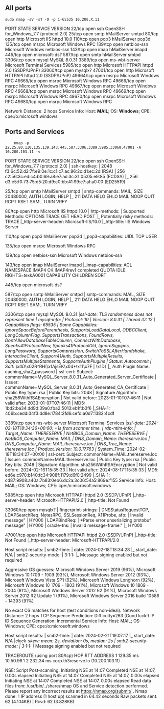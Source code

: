 ## All ports 

```
sudo nmap -sV -sT -O -p 1-65535 10.200.X.11

```

PORT      STATE SERVICE       VERSION
22/tcp    open  ssh           OpenSSH for_Windows_7.7 (protocol 2.0)
25/tcp    open  smtp          hMailServer smtpd
80/tcp    open  http          Microsoft IIS httpd 10.0
110/tcp   open  pop3          hMailServer pop3d
135/tcp   open  msrpc         Microsoft Windows RPC
139/tcp   open  netbios-ssn   Microsoft Windows netbios-ssn
143/tcp   open  imap          hMailServer imapd
445/tcp   open  microsoft-ds?
587/tcp   open  smtp          hMailServer smtpd
3306/tcp  open  mysql         MySQL 8.0.31
3389/tcp  open  ms-wbt-server Microsoft Terminal Services
5985/tcp  open  http          Microsoft HTTPAPI httpd 2.0 (SSDP/UPnP)
33060/tcp open  mysqlx?
47001/tcp open  http          Microsoft HTTPAPI httpd 2.0 (SSDP/UPnP)
49664/tcp open  msrpc         Microsoft Windows RPC
49665/tcp open  msrpc         Microsoft Windows RPC
49666/tcp open  msrpc         Microsoft Windows RPC
49667/tcp open  msrpc         Microsoft Windows RPC
49668/tcp open  msrpc         Microsoft Windows RPC
49669/tcp open  msrpc         Microsoft Windows RPC
49670/tcp open  msrpc         Microsoft Windows RPC
49680/tcp open  msrpc         Microsoft Windows RPC

Network Distance: 2 hops
Service Info: Host: **MAIL**; OS: **Windows**; CPE: cpe:/o:microsoft:windows


## Ports and Services
```
	nmap -p 22,25,80,110,135,139,143,445,587,3306,3389,5985,33060,47001 -A 10.200.103.11 -v
```

PORT     STATE SERVICE       VERSION
22/tcp   open  ssh           OpenSSH for_Windows_7.7 (protocol 2.0)
| ssh-hostkey: 
|   2048 f3:6c:52:d2:7f:e9:0e:1c:c1:c7:ac:96:2c:d1:ec:2d (RSA)
|   256 c2:56:3c:ed:c4:b0:69:a8:e7:ad:3c:31:05:05:e9:85 (ECDSA)
|_  256 d3:e5:f0:73:75:d5:20:d9:c0:bb:41:99:e7:af:a0:00 (ED25519)

25/tcp   open  smtp          hMailServer smtpd
| smtp-commands: MAIL, SIZE 20480000, AUTH LOGIN, HELP
|_ 211 DATA HELO EHLO MAIL NOOP QUIT RCPT RSET SAML TURN VRFY

80/tcp   open  http          Microsoft IIS httpd 10.0
| http-methods: 
|   Supported Methods: OPTIONS TRACE GET HEAD POST
|_  Potentially risky methods: TRACE
|_http-server-header: Microsoft-IIS/10.0
|_http-title: IIS Windows Server

110/tcp  open  pop3          hMailServer pop3d
|_pop3-capabilities: UIDL TOP USER

135/tcp  open  msrpc         Microsoft Windows RPC

139/tcp  open  netbios-ssn   Microsoft Windows netbios-ssn

143/tcp  open  imap          hMailServer imapd
|_imap-capabilities: ACL NAMESPACE IMAP4 OK IMAP4rev1 completed QUOTA IDLE RIGHTS=texkA0001 CAPABILITY CHILDREN SORT

445/tcp  open  microsoft-ds?

587/tcp  open  smtp          hMailServer smtpd
| smtp-commands: MAIL, SIZE 20480000, AUTH LOGIN, HELP
|_ 211 DATA HELO EHLO MAIL NOOP QUIT RCPT RSET SAML TURN VRFY

3306/tcp open  mysql         MySQL 8.0.31
|_ssl-date: TLS randomness does not represent time
| mysql-info: 
|   Protocol: 10
|   Version: 8.0.31
|   Thread ID: 12
|   Capabilities flags: 65535
|   Some Capabilities: IgnoreSpaceBeforeParenthesis, SupportsLoadDataLocal, ODBCClient, LongColumnFlag, SupportsTransactions, FoundRows, DontAllowDatabaseTableColumn, ConnectWithDatabase, Speaks41ProtocolNew, Speaks41ProtocolOld, IgnoreSigpipes, LongPassword, SupportsCompression, SwitchToSSLAfterHandshake, InteractiveClient, Support41Auth, SupportsMultipleResults, SupportsMultipleStatments, SupportsAuthPlugins
|   Status: Autocommit
|   Salt: \x0D_\x02R^RH(\x1AjsEK\x04*\x11\x7F
| \x1D}
|_  Auth Plugin Name: caching_sha2_password
| ssl-cert: Subject: commonName=MySQL_Server_8.0.31_Auto_Generated_Server_Certificate
| Issuer: commonName=MySQL_Server_8.0.31_Auto_Generated_CA_Certificate
| Public Key type: rsa
| Public Key bits: 2048
| Signature Algorithm: sha256WithRSAEncryption
| Not valid before: 2023-01-10T07:46:11
| Not valid after:  2033-01-07T07:46:11
| MD5:   1bd2:ba34:dd9d:39a0:fba2:5013:eb1f:b3f6
|_SHA-1: 406b:cedd:04f3:dd8e:1784:2fd6:cefd:a0d7:1382:4cdf

3389/tcp open  ms-wbt-server Microsoft Terminal Services
|_ssl-date: 2024-02-18T18:34:36+00:00; +1s from scanner time.
| rdp-ntlm-info: 
|   Target_Name: THERESERVE
|   NetBIOS_Domain_Name: THERESERVE
|   NetBIOS_Computer_Name: MAIL
|   DNS_Domain_Name: thereserve.loc
|   DNS_Computer_Name: MAIL.thereserve.loc
|   DNS_Tree_Name: thereserve.loc
|   Product_Version: 10.0.17763
|_  System_Time: 2024-02-18T18:34:27+00:00
| ssl-cert: Subject: commonName=MAIL.thereserve.loc
| Issuer: commonName=MAIL.thereserve.loc
| Public Key type: rsa
| Public Key bits: 2048
| Signature Algorithm: sha256WithRSAEncryption
| Not valid before: 2024-02-16T15:35:33
| Not valid after:  2024-08-17T15:35:33
| MD5:   ed6e:c970:b140:fc34:908f:1179:d6f0:2499
|_SHA-1: cd87:9908:a40a:7b83:0eb6:dc2a:3c06:54a5:869e:f155
Service Info: Host: MAIL; OS: Windows; CPE: cpe:/o:microsoft:windows

5985/tcp  open  http          Microsoft HTTPAPI httpd 2.0 (SSDP/UPnP)
|_http-server-header: Microsoft-HTTPAPI/2.0
|_http-title: Not Found

33060/tcp open  mysqlx?
| fingerprint-strings: 
|   DNSStatusRequestTCP, LDAPSearchReq, NotesRPC, SSLSessionReq, X11Probe, afp: 
|     Invalid message"
|     HY000
|   LDAPBindReq: 
|     *Parse error unserializing protobuf message"
|     HY000
|   oracle-tns: 
|     Invalid message-frame."
|_    HY000

47001/tcp open  http          Microsoft HTTPAPI httpd 2.0 (SSDP/UPnP)
|_http-title: Not Found
|_http-server-header: Microsoft-HTTPAPI/2.0

Host script results:
| smb2-time: 
|   date: 2024-02-18T18:34:28
|_  start_date: N/A
| smb2-security-mode: 
|   3:1:1: 
|_    Message signing enabled but not required

Aggressive OS guesses: Microsoft Windows Server 2019 (96%), Microsoft Windows 10 1709 - 1909 (93%), Microsoft Windows Server 2012 (93%), Microsoft Windows Vista SP1 (92%), Microsoft Windows Longhorn (92%), Microsoft Windows 10 1709 - 1803 (91%), Microsoft Windows 10 1809 - 2004 (91%), Microsoft Windows Server 2012 R2 (91%), Microsoft Windows Server 2012 R2 Update 1 (91%), Microsoft Windows Server 2016 build 10586 - 14393 (91%)

No exact OS matches for host (test conditions non-ideal).
Network Distance: 2 hops
TCP Sequence Prediction: Difficulty=263 (Good luck!)
IP ID Sequence Generation: Incremental
Service Info: Host: MAIL; OS: Windows; CPE: cpe:/o:microsoft:windows

Host script results:
| smb2-time: 
|   date: 2024-02-21T19:07:17
|_  start_date: N/A
|_clock-skew: mean: 2s, deviation: 0s, median: 2s
| smb2-security-mode: 
|   3:1:1: 
|_    Message signing enabled but not required

TRACEROUTE (using port 80/tcp)
HOP RTT       ADDRESS
1   129.35 ms 10.50.99.1
2   232.34 ms corp.th3reserve.lo (10.200.103.11)

NSE: Script Post-scanning.
Initiating NSE at 14:07
Completed NSE at 14:07, 0.00s elapsed
Initiating NSE at 14:07
Completed NSE at 14:07, 0.00s elapsed
Initiating NSE at 14:07
Completed NSE at 14:07, 0.00s elapsed
Read data files from: /usr/bin/../share/nmap
OS and Service detection performed. Please report any incorrect results at https://nmap.org/submit/ .
Nmap done: 1 IP address (1 host up) scanned in 64.42 seconds
           Raw packets sent: 62 (4.104KB) | Rcvd: 62 (3.828KB)
